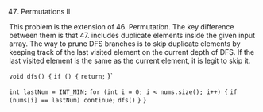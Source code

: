 47. Permutations II

This problem is the extension of 46. Permutation. The key difference between them is that 47. includes duplicate elements inside the given input array. 
The way to prune DFS branches is to skip duplicate elements by keeping track of the last visited element on the current depth of DFS. If the last visited
element is the same as the current element, it is legit to skip it.


`void dfs() {`
  `if () {`
    `return;`
  }`
  
  `int lastNum = INT_MIN;`
  `for (int i = 0; i < nums.size(); i++) {`
    `if (nums[i] == lastNum) continue;`
    `dfs()`
  `}`
`}`
